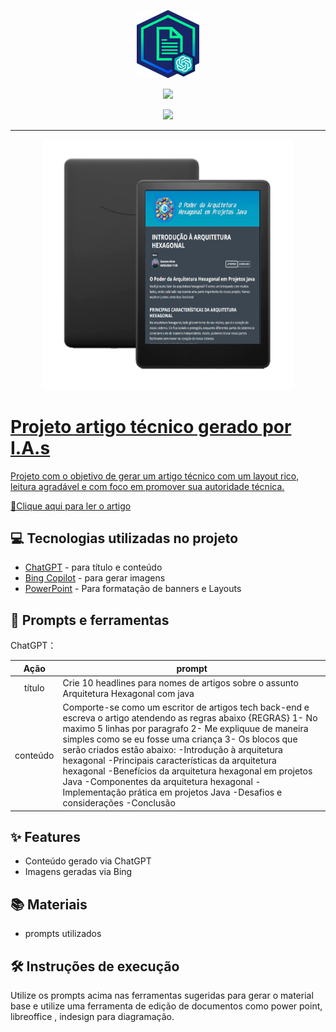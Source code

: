 <p align="center">
<img 
    src="./github/assets/banner.png"
    width="100"
/>

</p>

<p align="CENTER">
<a href="https://www.linkedin.com/in/gustavo-calves/">
    <img 
        src="https://img.shields.io/badge/LinkedIn-0077B5?style=for-the-badge&logo=linkedin&logoColor=white" 

</p>
</p>
<p align="CENTER">
<a href="https://github.com/gucabal?tab=repositories">
    <img 
        src="https://img.shields.io/badge/github-000000?style=for-the-badge&logo=github&logoColor=white" 
</p>


-------

<p align="center">
<img 
    src="./github/assets/preview.png"
    width="400"
/>
</p>

# Projeto artigo técnico gerado por I.A.s



Projeto com o objetivo de gerar um artigo técnico com um layout rico, leitura agradável e com foco em promover sua autoridade técnica.

<a href="https://web.dio.me/articles/introducao-a-arquitetura-hexagonal?back=%2Farticles&open-modal=true&page=1&order=oldest" title="View PDF now"> 📕Clique aqui para ler o artigo</a>

## 💻 Tecnologias utilizadas no projeto

- [ChatGPT](https://chat.openai.com/) - para título e conteúdo
- [Bing Copilot](https://www.bing.com/chat) - para gerar imagens
- [PowerPoint](https://www.microsoft.com/en/microsoft-365/powerpoint) - Para formatação de banners e Layouts

## 📄 Prompts e ferramentas


ChatGPT：

|   Ação   | prompt                                                                                                                                                                                                                                                                         |
| :------: | ------------------------------------------------------------------------------------------------------------------------------------------------------------------------------------------------------------------------------------------------------------------------------ |
|  título  | Crie 10 headlines para nomes de artigos sobre o assunto Arquitetura Hexagonal com java                                                                                                                                                                                                    |
| conteúdo | Comporte-se como um escritor de artigos tech back-end e escreva o artigo atendendo as regras abaixo {REGRAS} 1- No maximo 5 linhas por paragrafo 2- Me expliquue de maneira simples como se eu fosse uma criança 3- Os blocos que serão criados estão abaixo: -Introdução à arquitetura hexagonal -Principais características da arquitetura hexagonal -Benefícios da arquitetura hexagonal em projetos Java -Componentes da arquitetura hexagonal -Implementação prática em projetos Java -Desafios e considerações -Conclusão |



## ✨ Features

- Conteúdo gerado via ChatGPT
- Imagens geradas via Bing

## 📚 Materiais

- prompts utilizados

## 🛠️ Instruções de execução

Utilize os prompts acima nas ferramentas sugeridas para gerar o material base e utilize uma ferramenta de edição de documentos como power point, libreoffice , indesign para diagramação.

